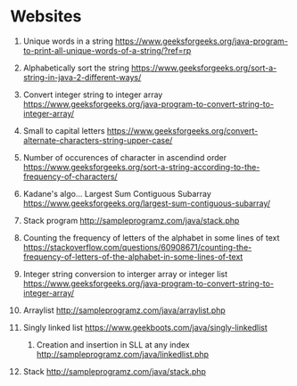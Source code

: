 # Websites


1) Unique words in a string https://www.geeksforgeeks.org/java-program-to-print-all-unique-words-of-a-string/?ref=rp 
2) Alphabetically sort the string https://www.geeksforgeeks.org/sort-a-string-in-java-2-different-ways/
3) Convert integer string to integer array https://www.geeksforgeeks.org/java-program-to-convert-string-to-integer-array/
4) Small to capital letters https://www.geeksforgeeks.org/convert-alternate-characters-string-upper-case/
5) Number of occurences of character in ascendind order https://www.geeksforgeeks.org/sort-a-string-according-to-the-frequency-of-characters/
6) Kadane's algo... Largest Sum Contiguous Subarray https://www.geeksforgeeks.org/largest-sum-contiguous-subarray/
7) Stack program http://sampleprogramz.com/java/stack.php
8) Counting the frequency of letters of the alphabet in some lines of text https://stackoverflow.com/questions/60908671/counting-the-frequency-of-letters-of-the-alphabet-in-some-lines-of-text
9) Integer string conversion to interger array or integer list https://www.geeksforgeeks.org/java-program-to-convert-string-to-integer-array/
10) Arraylist http://sampleprogramz.com/java/arraylist.php
11) Singly linked list https://www.geekboots.com/java/singly-linkedlist
    1. Creation and insertion in SLL at any index http://sampleprogramz.com/java/linkedlist.php

12) Stack http://sampleprogramz.com/java/stack.php

